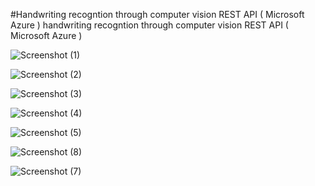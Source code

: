 #Handwriting recogntion through computer vision REST API ( Microsoft Azure )
handwriting recogntion through computer vision REST API ( Microsoft Azure )

![Screenshot (1)](https://user-images.githubusercontent.com/38296248/71597964-ff69be00-2b66-11ea-8503-0893e182dcca.png)

![Screenshot (2)](https://user-images.githubusercontent.com/38296248/71597968-009aeb00-2b67-11ea-82ef-6cd76042c8bc.png)

![Screenshot (3)](https://user-images.githubusercontent.com/38296248/71597971-009aeb00-2b67-11ea-8d18-9e74aae8be43.png)

![Screenshot (4)](https://user-images.githubusercontent.com/38296248/71597972-01338180-2b67-11ea-92cd-812a907071cd.png)

![Screenshot (5)](https://user-images.githubusercontent.com/38296248/71597975-01cc1800-2b67-11ea-8b4c-38f5feafe7e7.png)

![Screenshot (8)](https://user-images.githubusercontent.com/38296248/71597982-04c70880-2b67-11ea-83d9-11804997dd88.png)

![Screenshot (7)](https://user-images.githubusercontent.com/38296248/71597981-0395db80-2b67-11ea-8d01-3e56979c1e79.png)

